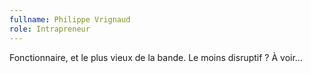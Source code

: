 ```yaml
---
fullname: Philippe Vrignaud
role: Intrapreneur
---
```


Fonctionnaire, et le plus vieux de la bande. Le moins disruptif ? À voir…
